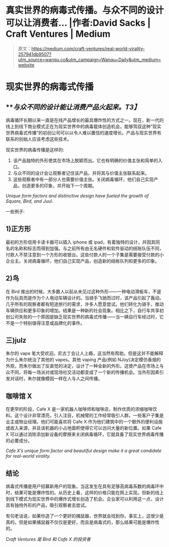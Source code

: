 # 真实世界的病毒式传播。与众不同的设计可以让消费者… |作者:David Sacks | Craft Ventures | Medium

> 原文：<https://medium.com/craft-ventures/real-world-virality-257941db9507?utm_source=wanqu.co&utm_campaign=Wanqu+Daily&utm_medium=website>

# **现实世界的病毒式传播**

## ***与众不同的设计能让消费产品火起来。*T3】**

病毒循环长期以来一直是在线产品增长的最具爆炸性的方式之一。现在，新一代的线上到线下商业模式正在为现实世界中的病毒载体创造机会。能够驾驭这种“现实世界病毒式传播”的初创公司可以以令人难以置信的速度增长。产品与现实世界有联系的创始人应该考虑这些技术。



现实世界的病毒传播是这样的:

1.  该产品独特的外形使其在市场上脱颖而出。它也有明确的价值主张和简单的入口。
2.  与众不同的设计会让观察者记住该产品，并将其与价值主张联系起来。
3.  这些观察者中有一部分人也需要价值主张。关闭病毒循环，他们自己实现产品，创造更多的印象，并开始下一个周期。







*Unique form factors and distinctive design have fueled the growth of Square, Bird, and Juul.*









一些例子:

## **1)正方形**

最初的方形信用卡读卡器可以插入 iphone 或 ipad，有着独特的设计，并因其同名的名称和标志而得到加强。与之前所有由无名硬件和软件驱动的结账队伍不同，付款人不禁注意到一个方形的收银台。这些付款人的一个子集是需要接受付款的小企业主。关闭病毒循环，他们自己实现产品，创造新的结帐队列和更多的印象。



## **2)鸟**

在 Bird 推出的时候，大多数人以前从未见过这种外形——一种电动滑板车，不是作为玩具而是作为个人电动车辆设计的。当骑手飞驰而过时，该产品引起了轰动。几乎所有的观察者都有短途旅行的需求，许多人愿意尝试。他们转化为骑手，推动车辆供应和更多印象的增加。结果是一种新的社会现象。相比之下，自行车共享初创公司失败的一个原因是缺乏现实世界的病毒式传播——当一辆自行车经过时，它不是一个特别值得注意或品牌化的事件。



## **三)julz**

朱尔的 vape 笔大受欢迎。尼古丁会让人上瘾，这当然有帮助。但是这并不能解释为什么朱尔统治了其他的 vapes。其他 vaping 产品(例如 NJoy)决定模仿香烟的外观，而朱尔做出了反直觉的决定，设计了一种全新的外形。这使产品在市场上与众不同，将每一场派对或现场社交活动都变成了一个新的传播机会。当外形因素引发对话时，朱尔就像模因一样在人与人之间传播。



## 咖啡馆 X

在更早的阶段，Cafe X 是一家机器人咖啡师和咖啡店，制作优质的浓缩咖啡饮料。这个设计非常漂亮，引人注目，机械臂的工作经常吸引人群。一些客户子集是业主或物业经理。他们可能喜欢将 Cafe X 作为他们建筑中的一个额外的便利设施或收入来源，并且该机器的小占地面积使得它可以访问大量的新位置。如果 Cafe X 可以通过消除添加新设备的摩擦来关闭病毒循环，它就具备了现实世界病毒传播的必要成分。





*Cafe X’s unique form factor and beautiful design make it a great candidate for real-world virality.*



## **结论**

病毒式传播是用户招募新用户的现象。当这发生在具有足够高病毒系数的病毒环中时，结果可能是爆炸性的。从历史上看，这样的价格只能在网上实现。但新的线上到线下模式为现实世界中的爆炸式增长创造了机会。企业家可以利用这一点，设计具有独特外形的产品，吸引观察者去尝试。

有句老话说，如果你造了一个更好的捕鼠器，世界就会找到你。事实上，这很少是真的。但是如果捕鼠器不仅仅是更好，而且是病毒式的，那么结果可能是爆炸性的。

*Craft Ventures 是 Bird 和 Cafe X 的投资者*







